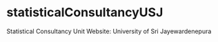 # statisticalConsultancyUSJ
Statistical Consultancy Unit Website: University of Sri Jayewardenepura
